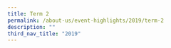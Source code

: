 ```yaml
---
title: Term 2
permalink: /about-us/event-highlights/2019/term-2
description: ""
third_nav_title: "2019"
---
```

